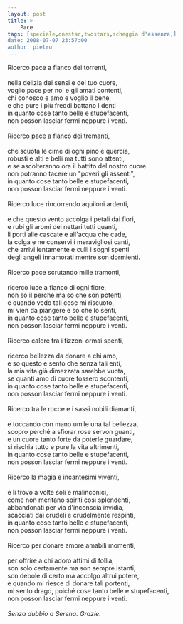 ```yaml
---
layout: post
title: >
    Pace
tags: [speciale,onestar,twostars,scheggia d'essenza,]
date: 2008-07-07 23:57:00
author: pietro
---
```

Ricerco pace a fianco dei torrenti,<br/><br/>nella delizia dei sensi e del tuo cuore,<br/>voglio pace per noi e gli amati contenti,<br/>chi conosco e amo e voglio il bene,<br/>e che pure i più freddi battano i denti<br/>in quanto cose tanto belle e stupefacenti,<br/>non posson lasciar fermi neppure i venti.<br/><br/>Ricerco pace a fianco dei tremanti,<br/><br/>che scuota le cime di ogni pino e quercia,<br/>robusti e alti e belli ma tutti sono attenti,<br/>e se ascolteranno ora il battito del nostro cuore<br/>non potranno tacere un "poveri gli assenti",<br/>in quanto cose tanto belle e stupefacenti,<br/>non posson lasciar fermi neppure i venti.<br/><br/>Ricerco luce rincorrendo aquiloni ardenti,<br/><br/>e che questo vento accolga i petali dai fiori,<br/>e rubi gli aromi dei nettari tutti quanti,<br/>li porti alle cascate e all'acqua che cade,<br/>la colga e ne conservi i meravigliosi canti,<br/>che arrivi lentamente e culli i sogni spenti<br/>degli angeli innamorati mentre son dormienti.<br/><br/>Ricerco pace scrutando mille tramonti,<br/><br/>ricerco luce a fianco di ogni fiore,<br/>non so il perché ma so che son potenti,<br/>e quando vedo tali cose mi riscuoto,<br/>mi vien da piangere e so che lo senti,<br/>in quanto cose tanto belle e stupefacenti,<br/>non posson lasciar fermi neppure i venti.<br/><br/>Ricerco calore tra i tizzoni ormai spenti,<br/><br/>ricerco bellezza da donare a chi amo,<br/>e so questo e sento che senza tali enti,<br/>la mia vita già dimezzata sarebbe vuota,<br/>se quanti amo di cuore fossero scontenti,<br/>in quanto cose tanto belle e stupefacenti,<br/>non posson lasciar fermi neppure i venti.<br/><br/>Ricerco tra le rocce e i sassi nobili diamanti,<br/><br/>e toccando con mano umile una tal bellezza,<br/>scopro perché a sfiorar rose servon guanti,<br/>e un cuore tanto forte da poterle guardare,<br/>si rischia tutto e pure la vita altrimenti,<br/>in quanto cose tanto belle e stupefacenti,<br/>non posson lasciar fermi neppure i venti.<br/><br/>Ricerco la magia e incantesimi viventi,<br/><br/>e li trovo a volte soli e malinconici,<br/>come non meritano spiriti così splendenti,<br/>abbandonati per via d'inconscia invidia,<br/>scacciati dai crudeli e crudelmente respinti,<br/>in quanto cose tanto belle e stupefacenti,<br/>non posson lasciar fermi neppure i venti.<br/><br/>Ricerco per donare amore amabili momenti,<br/><br/>per offrire a chi adoro attimi di follia,<br/>son solo certamente ma son sempre istanti,<br/>son debole di certo ma accolgo altrui potere,<br/>e quando mi riesce di donare tali portenti,<br/>mi sento drago, poiché cose tanto belle e stupefacenti,<br/>non posson lasciar fermi neppure i venti.<br/><br/><span style="font-style: italic">Senza dubbio a Serena. Grazie.</span>
